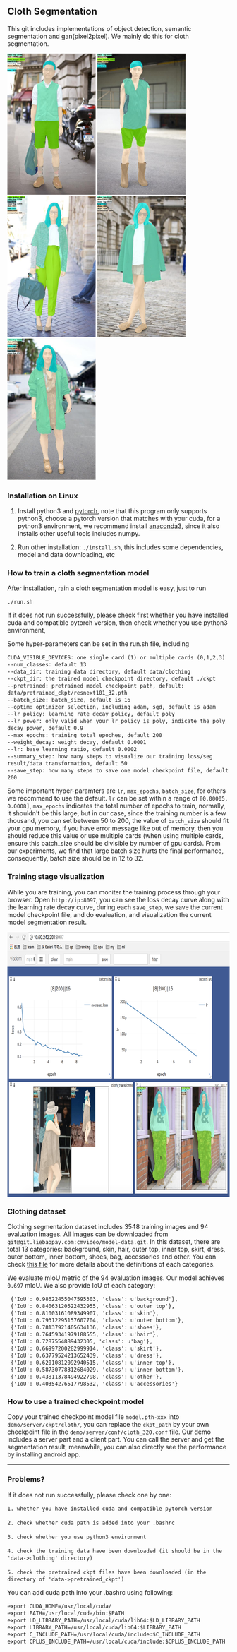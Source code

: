 ## Cloth Segmentation

This git includes implementations of object detection, semantic segmentation and gan(pixel2pixel). We mainly do this for cloth segmentation.

<p>
<img src="https://github.com/allyLei/deepvision/blob/cloth/data/images/0240.jpg" width="200" height="320" />
<img src="https://github.com/allyLei/deepvision/blob/cloth/data/images/0561.jpg" width="200" height="320" />
<img src="https://github.com/allyLei/deepvision/blob/cloth/data/images/0579.jpg" width="200" height="320" />
<img src="https://github.com/allyLei/deepvision/blob/cloth/data/images/0687.jpg" width="200" height="320" />
<img src="https://github.com/allyLei/deepvision/blob/cloth/data/images/0803.jpg" width="200" height="320" />
</p>

### Installation on Linux

1. Install python3 and [pytorch](http://pytorch.org/), note that this program only supports python3, choose a pytorch version that matches with your cuda, for a python3 environment, we recommend install [anaconda3](https://www.anaconda.com/), since it also installs other useful tools includes numpy.

2. Run other installation: `./install.sh`, this includes some dependencies, model and data downloading, etc


### How to train a cloth segmentation model

After installation, rain a cloth segmentation model is easy, just to run

```
./run.sh
```

If it does not run successfully, please check first whether you have installed cuda and compatible pytorch version, then check whether you use python3 environment, 


Some hyper-parameters can be set in the run.sh file, including

    CUDA_VISIBLE_DEVICES: one single card (1) or multiple cards (0,1,2,3)
    --num_classes: default 13 
    --data_dir: training data directory, default data/clothing 
    --ckpt_dir: the trained model checkpoint directory, default ./ckpt
    --pretrained: pretrained model checkpoint path, default: data/pretrained_ckpt/resnext101_32.pth 
    --batch_size: batch_size, default is 16 
    --optim: optimizer selection, including adam, sgd, default is adam
    --lr_policy: learning rate decay policy, default poly 
    --lr_power: only valid when your lr_policy is poly, indicate the poly decay power, default 0.9
    --max_epochs: training total epoches, default 200
    --weight_decay: weight decay, default 0.0001 
    --lr: base learning ratio, default 0.0002
    --summary_step: how many steps to visualize our training loss/seg result/data transformation, default 50 
    --save_step: how many steps to save one model checkpoint file, default 200


Some important hyper-paramters are `lr`, `max_epochs`, `batch_size`, for others we recommend to use the default. `lr` can be set within a range of `[0.00005, 0.0008]`, `max_epochs` indicates the total number of epochs to train, normally, it shouldn't be this large, but in our case, since the training number is a few thousand, you can set between 50 to 200, the value of `batch_size` should fit your gpu memory, if you have error message like out of memory, then you should reduce this value
or use multiple cards (when using multiple cards, ensure this batch_size should be divisible by number of gpu cards). From our experiments, we find that large batch size hurts the final performance, consequently, batch size should be in 12 to 32. 


### Training stage visualization

While you are training, you can moniter the training process through your browser. Open `http://ip:8097`, you can see the loss decay curve along with the learning rate decay curve, during each `save_step`, we save the current model checkpoint file, and do evaluation, and visualization the current model segmentation result.

<img src="https://github.com/allyLei/deepvision/blob/cloth/data/images/visdom.png" width="800" height="600" align=center />

### Clothing dataset

Clothing segmentation dataset includes 3548 training images and 94 evaluation images. All images can be downloaded from `git@git.liebaopay.com:cmvideo/model-data.git`. In this dataset, there are total 13 categories: background, skin, hair, outer top, inner top, skirt, dress, outer bottom, inner bottom, shoes, bag, accessories and other. You can check [this file](http://git.liebaopay.com/sunlei/deepvision/uploads/433bb23844815fa225e1ba174eb03117/%E6%9C%8D%E8%A3%85%E5%9B%BE%E7%89%87%E6%A0%87%E6%B3%A8%E6%A0%87%E7%AD%BE%E8%AF%B4%E6%98%8E-13%E7%B1%BB%E5%88%AB.pdf) for more details about the definitions of each categories.

We evaluate mIoU metric of the 94 evaluation images. Our model achieves `0.697` mIoU. We also provide IoU of each category:

```
 {'IoU': 0.98622455047595303, 'class': u'background'},
 {'IoU': 0.84063120522432955, 'class': u'outer top'},
 {'IoU': 0.81003161089349907, 'class': u'skin'},
 {'IoU': 0.79312295157607704, 'class': u'outer bottom'},
 {'IoU': 0.78137921405634136, 'class': u'shoes'},
 {'IoU': 0.76459341979188555, 'class': u'hair'},
 {'IoU': 0.7287554889432305, 'class': u'bag'},
 {'IoU': 0.66997200282999914, 'class': u'skirt'},
 {'IoU': 0.63779524213652439, 'class': u'dress'},
 {'IoU': 0.62010812092940515, 'class': u'inner top'},
 {'IoU': 0.58730778312684029, 'class': u'inner bottom'},
 {'IoU': 0.43811378494922798, 'class': u'other'},
 {'IoU': 0.40354276517798532, 'class': u'accessories'}
```

### How to use a trained checkpoint model

Copy your trained checkpoint model file `model.pth-xxx` into `demo/server/ckpt/cloth/`, you can replace the `ckpt_path` by your own checkpoint file in the `demo/server/conf/cloth_320.conf` file. Our demo includes a server part and a client part. You can call the server and get the segmentation result, meanwhile, you can also directly see the performance by installing android app.

--------

### Problems?

If it does not run successfully, please check one by one:

    1. whether you have installed cuda and compatible pytorch version

    2. check whether cuda path is added into your .bashrc
    
    3. check whether you use python3 environment 

    4. check the training data have been downloaded (it should be in the 'data->clothing' directory)

    5. check the pretrained ckpt files have been downloaded (in the directory of 'data->pretrained_ckpt')

You can add cuda path into your .bashrc using following:

```
export CUDA_HOME=/usr/local/cuda/
export PATH=/usr/local/cuda/bin:$PATH
export LD_LIBRARY_PATH=/usr/local/cuda/lib64:$LD_LIBRARY_PATH
export LIBRARY_PATH=/usr/local/cuda/lib64:$LIBRARY_PATH
export C_INCLUDE_PATH=/usr/local/cuda/include:$C_INCLUDE_PATH
export CPLUS_INCLUDE_PATH=/usr/local/cuda/include:$CPLUS_INCLUDE_PATH
```



